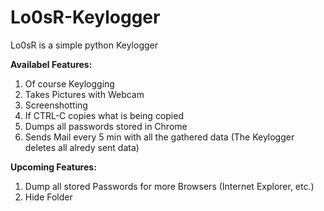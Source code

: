 # Lo0sR-Keylogger
Lo0sR is a simple python Keylogger

<strong>Availabel Features: </strong><br>
1. Of course Keylogging<br>
2. Takes Pictures with Webcam<br>
3. Screenshotting<br>
4. If CTRL-C copies what is being copied<br>
5. Dumps all passwords stored in Chrome<br>
6. Sends Mail every 5 min with all the gathered data (The Keylogger deletes all alredy sent data)<br>


<strong>Upcoming Features: </strong><br>
1. Dump all stored Passwords for more Browsers (Internet Explorer, etc.)<br>
2. Hide Folder<br>
